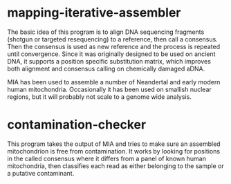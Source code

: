mapping-iterative-assembler
===========================

The basic idea of this program is to align DNA sequencing fragments
(shotgun or targeted resequencing) to a reference, then call a
consensus.  Then the consensus is used as new reference and the process
is repeated until convergence.  Since it was originally designed to be
used on ancient DNA, it supports a position specific substitution
matrix, which improves both alignment and consensus calling on
chemically damaged aDNA.

MIA has been used to assemble a number of Neandertal and early modern
human mitochondria.   Occasionally it has been used on smallish nuclear
regions, but it will probably not scale to a genome wide analysis.


contamination-checker
=====================

This program takes the output of MIA and tries to make sure an assembled
mitochondrion is free from contamination.  It works by looking for
positions in the called consensus where it differs from a panel of known
human mitochondria, then classifies each read as either belonging to the
sample or a putative contaminant.


